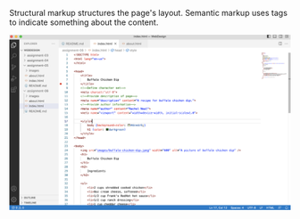 Structural markup structures the page's layout.
Semantic markup uses tags to indicate something about the content.

![screenshot](images/screenshot-assignment-06.png)